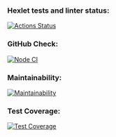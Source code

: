 ### Hexlet tests and linter status:
[![Actions Status](https://github.com/A-Kimpo/frontend-bootcamp-project-46/workflows/hexlet-check/badge.svg)](https://github.com/A-Kimpo/frontend-bootcamp-project-46/actions)
### GitHub Check:
[![Node CI](https://github.com/A-Kimpo/frontend-bootcamp-project-46/actions/workflows/nodejs.yml/badge.svg)](https://github.com/A-Kimpo/frontend-bootcamp-project-46/actions/workflows/nodejs.yml)
### Maintainability:
[![Maintainability](https://api.codeclimate.com/v1/badges/00a311abc296eeac4af0/maintainability)](https://codeclimate.com/github/A-Kimpo/frontend-bootcamp-project-46/maintainability)
### Test Coverage:
[![Test Coverage](https://api.codeclimate.com/v1/badges/00a311abc296eeac4af0/test_coverage)](https://codeclimate.com/github/A-Kimpo/frontend-bootcamp-project-46/test_coverage)
